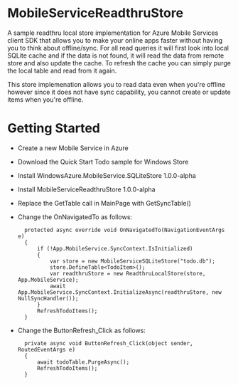 MobileServiceReadthruStore
==========================

A sample readthru local store implementation for Azure Mobile Services client SDK that allows you to make your online apps faster without having you to think about offline/sync. For all read queries it will first look into local SQLite cache and if the data is not found, it will read the data from remote store and also update the cache. To refresh the cache you can simply purge the local table and read from it again.

This store implemenation allows you to read data even when you're offline however since it does not have sync capability, you cannot create or update items when you're offline.

Getting Started
===============

* Create a new Mobile Service in Azure
* Download the Quick Start Todo sample for Windows Store
* Install WindowsAzure.MobileService.SQLiteStore 1.0.0-alpha
* Install MobileServiceReadthruStore 1.0.0-alpha
* Replace the GetTable<TodoItem> call in MainPage with GetSyncTable<TodoItem>()
* Change the OnNavigatedTo as follows:

        protected async override void OnNavigatedTo(NavigationEventArgs e)
        {
            if (!App.MobileService.SyncContext.IsInitialized)
            {
                var store = new MobileServiceSQLiteStore("todo.db");
                store.DefineTable<TodoItem>();
                var readthruStore = new ReadthruLocalStore(store, App.MobileService);
                await App.MobileService.SyncContext.InitializeAsync(readthruStore, new NullSyncHandler());
            }
            RefreshTodoItems();
        }
        
* Change the ButtonRefresh_Click as follows:

        private async void ButtonRefresh_Click(object sender, RoutedEventArgs e)
        {
            await todoTable.PurgeAsync();
            RefreshTodoItems();
        }
